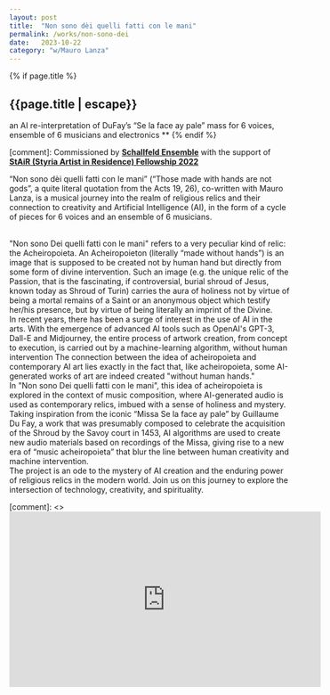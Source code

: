 ```yaml
---
layout: post
title:  "Non sono dèi quelli fatti con le mani"
permalink: /works/non-sono-dei
date:   2023-10-22
category: "w/Mauro Lanza"
---
```

{% if page.title %}
<h2>{{page.title | escape}}</h2>
an AI re-interpretation of DuFay’s “Se la face ay pale” mass for 6 voices, ensemble of 6 musicians and electronics
**
{% endif %}

[comment]: Commissioned by [**Schallfeld Ensemble**][schallfeld] with the support of [**StAiR (Styria Artist in Residence) Fellowship 2022**][stair-2022] <br>

“Non sono dèi quelli fatti con le mani” (“Those made with hands are not gods”, a quite literal quotation from the Acts 19, 26), co-written with Mauro Lanza, is a musical journey into the realm of religious relics and their connection to creativity and Artificial Intelligence (AI), in the form of a cycle of pieces for 6 voices and an ensemble of 6 musicians.

 <br>
"Non sono Dei quelli fatti con le mani" refers to a very peculiar kind of relic: the Acheiropoieta. An Acheiropoieton (literally “made without hands”) is an image that is supposed to be created not by human hand but directly from some form of divine intervention. Such an image (e.g. the unique relic of the Passion, that is the fascinating, if controversial, burial shroud of Jesus, known today as Shroud of Turin) carries the aura of holiness not by virtue of being a mortal remains of a Saint or an anonymous object which testify her/his presence, but by virtue of being literally an imprint of the Divine.  

 <br>
In recent years, there has been a surge of interest in the use of AI in the arts. With the emergence of advanced AI tools such as OpenAI's GPT-3, Dall-E and Midjourney, the entire process of artwork creation, from concept to execution, is carried out by a machine-learning algorithm, without human intervention The connection between the idea of acheiropoieta and contemporary AI art lies exactly in the fact that, like acheiropoieta, some AI-generated works of art are indeed created "without human hands."

 <br>
In "Non sono Dei quelli fatti con le mani", this idea of acheiropoieta is explored in the context of music composition, where AI-generated audio is used as contemporary relics, imbued with a sense of holiness and mystery.
Taking inspiration from the iconic “Missa Se la face ay pale” by Guillaume Du Fay, a work that was presumably composed to celebrate the acquisition of the Shroud by the Savoy court in 1453, AI algorithms are used to create new audio materials based on recordings of the Missa, giving rise to a new era of “music acheiropoieta” that blur the line between human creativity and machine intervention.

 <br>
The project is an ode to the mystery of AI creation and the enduring power of religious relics in the modern world. Join us on this journey to explore the intersection of technology, creativity, and spirituality.

<br>


[comment]: <> <iframe width="560" height="315" src="https://www.youtube.com/embed/YBA4iRZiIyI" frameborder="0" allow="accelerometer; autoplay; clipboard-write; encrypted-media; gyroscope; picture-in-picture" allowfullscreen></iframe>


[schallfeld]: https://www.schallfeldensemble.com/
[stair-2022]: https://www.kultur.steiermark.at/cms/beitrag/12623533/166342314/
